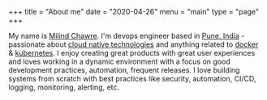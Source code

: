 +++
title = "About me"
date = "2020-04-26"
menu = "main"
type = "page"
+++

My name is [Milind Chawre](https://milindchawre.github.io). I'm devops engineer based in [Pune, India](https://en.wikipedia.org/wiki/Pune) - passionate about [cloud native technologies](https://landscape.cncf.io/) and anything related to [docker](https://www.docker.com/) & [kubernetes](https://kubernetes.io/). I enjoy creating great products with great user experiences and loves working in a dynamic environment with a focus on good development practices, automation, frequent releases. I love building systems from scratch with best practices like security, automation, CI/CD, logging, monitoring, alerting, etc.

